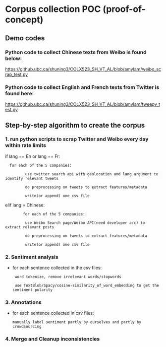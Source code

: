 # Corpus collection POC (proof-of-concept)

## Demo codes

### Python code to collect Chinese texts from Weibo is found below:

https://github.ubc.ca/shuning3/COLX523_SH_VT_AL/blob/amylam/weibo_scrap_test.py

### Python code to collect English and French texts from Twitter is found here: 

https://github.ubc.ca/shuning3/COLX523_SH_VT_AL/blob/amylam/tweepy_test.py

## Step-by-step algorithm to create the corpus

### 1. run python scripts to scrap Twitter and Weibo every day within rate limits

 if lang == En or lang == Fr:
 
      for each of the 5 companies:
      
             use twitter search api with geolocation and lang argument to identify relevant tweets
             
             do preprocessing on tweets to extract features/metadata 
             
             write(or append) one csv file 
             
  elif lang = Chinese:
  
            for each of the 5 companies:
            
             use Weibo Search page/Weibo API(need developer a/c) to extract relevant posts
             
             do preprocessing on tweets to extract features/metadata 
             
             write(or append) one csv file 

### 2. Sentiment analysis
- for each sentence collected in the csv files:

       word tokenize, remove irrelevant words/stopwords
       
       use TextBlob/Spacy/cosine-similarity_of_word_embedding to get the sentiment polarity

### 3. Annotations
- for each sentence collected in csv files:

      manually label sentiment partly by ourselves and partly by crowdsourcing

### 4. Merge and Cleanup inconsistencies

